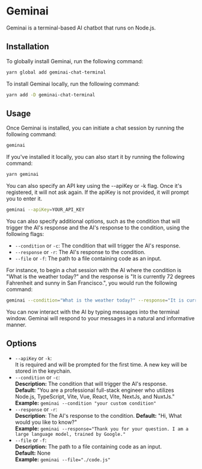 # Geminai

Geminai is a terminal-based AI chatbot that runs on Node.js.

## Installation

To globally install Geminai, run the following command:

```sh
yarn global add geminai-chat-terminal
```

To install Geminai locally, run the following command:

```sh
yarn add -D geminai-chat-terminal
```

## Usage

Once Geminai is installed, you can initiate a chat session by running the following command:

```sh
geminai
```

If you've installed it locally, you can also start it by running the following command:

```sh
yarn geminai
```

You can also specify an API key using the --apiKey or -k flag. Once it's registered, it will not ask again. If the apiKey is not provided, it will prompt you to enter it.

```sh
geminai --apiKey=YOUR_API_KEY
```

You can also specify additional options, such as the condition that will trigger the AI's response and the AI's response to the condition, using the following flags:

* `--condition` or `-c`: The condition that will trigger the AI's response.
* `--response` or `-r`: The AI's response to the condition.
* `--file` or `-f`: The path to a file containing code as an input.

For instance, to begin a chat session with the AI where the condition is "What is the weather today?" and the response is "It is currently 72 degrees Fahrenheit and sunny in San Francisco.", you would run the following command:

```sh
geminai --condition="What is the weather today?" --response="It is currently 72 degrees Fahrenheit and sunny in San Francisco."
```

You can now interact with the AI by typing messages into the terminal window. Geminai will respond to your messages in a natural and informative manner.

## Options

* `--apiKey` or `-k`:  
 It is required and will be prompted for the first time. A new key will be stored in the keychain.
* `--condition` or `-c`:  
 **Description:** The condition that will trigger the AI's response.  
 **Default:** "You are a professional full-stack engineer who utilizes Node.js, TypeScript, Vite, Vue, React, Vite, NextJs, and NuxtJs."  
 **Example:** `geminai --condition "your custom condition"`
* `--response` or `-r`:  
 **Description**: The AI's response to the condition.
 **Default:** "Hi, What would you like to know?"  
 **Example:** `geminai --response="Thank you for your question. I am a large language model, trained by Google."`
* `--file` or `-f`:  
 **Description:** The path to a file containing code as an input.  
 **Default:** None  
 **Example:** `geminai --file="./code.js"`


